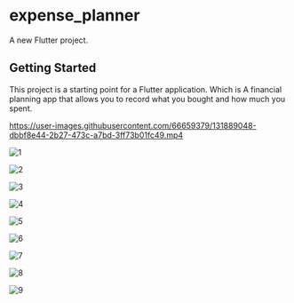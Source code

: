 # expense_planner

A new Flutter project.

## Getting Started

This project is a starting point for a Flutter application. Which is A financial planning app that allows you to record what you bought and how much you spent.

https://user-images.githubusercontent.com/66659379/131889048-dbbf8e44-2b27-473c-a7bd-3ff73b01fc49.mp4

![1](https://user-images.githubusercontent.com/66659379/131928733-2e7194bb-056f-4604-b638-8f086ed4ca2f.png)

![2](https://user-images.githubusercontent.com/66659379/131928739-0e343aed-b04e-4a8a-a4e8-d19b74c98845.png)

![3](https://user-images.githubusercontent.com/66659379/131928746-d5491b02-a754-4d04-b61e-a9b6c27f4db3.png)

![4](https://user-images.githubusercontent.com/66659379/131928751-8fdc6e92-cfd1-4901-83fb-e1b31012bd2e.png)

![5](https://user-images.githubusercontent.com/66659379/131928758-80e20070-b2bd-49d2-8159-353edcf688b0.png)

![6](https://user-images.githubusercontent.com/66659379/131928760-6402baec-471d-4ce6-a144-5b6d2e1b8d94.png)

![7](https://user-images.githubusercontent.com/66659379/131928772-21287e6a-5b77-45e2-87dd-ba6e4de9ce01.png)

![8](https://user-images.githubusercontent.com/66659379/131928779-0588cc51-7a65-4e08-88f4-58be4bc1d4d0.png)

![9](https://user-images.githubusercontent.com/66659379/131928797-f53c6469-1388-47d7-95fa-1f5c9b9f5f27.png)


